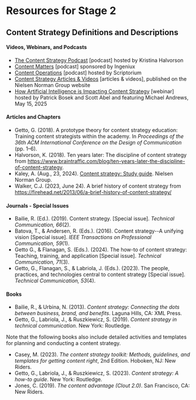 # Resources for Stage 2

## Content Strategy Definitions and Descriptions

#### Videos, Webinars, and Podcasts
* [The Content Strategy Podcast](https://www.braintraffic.com/podcast) [podcast] hosted by Kristina Halvorson
* [Content Matters](https://creators.spotify.com/pod/profile/content-matters/) [podcast] sponsored by Ingeniux
* [Content Operations](https://www.scriptorium.com/category/podcast/) [podcast] hosted by Scriptorium
* [Content Strategy Articles & Videos](https://www.nngroup.com/topic/content-strategy/) [articles & videos], published on the Nielsen Norman Group website
* [How Artificial Intelligence is Impacting Content Strategy](https://www.brighttalk.com/webcast/9273/633289?q=%22Coffee%20and%20Content%22) [webinar] hosted by Patrick Bosek and Scott Abel and featuring Michael Andrews, May 15, 2025

#### Articles and Chapters
* Getto, G. (2018). A prototype theory for content strategy education: Training content strategists within the academy. In *Proceedings of the 36th ACM International Conference on the Design of Communication* (pp. 1–6).
* Halvorson, K. (2018). Ten years later: The discipline of content strategy from https://www.braintraffic.com/blog/ten-years-later-the-discipline-of-content-strategy.
* Kaley, A. (Aug., 23, 2024). [Content strategy: Study guide](https://www.nngroup.com/articles/content-strategy-study-guide/). Nielsen Norman Group. 
* Walker, C.J. (2023, June 24). A brief history of content strategy from https://firehead.net/2013/06/a-brief-history-of-content-strategy/

#### Journals - Special Issues
* Bailie, R. (Ed.). (2019). Content strategy. [Special issue]. *Technical Communication, 66*(2).
* Batova, T., & Andersen, R. (Eds.). (2016). Content strategy--A unifying vision [Special issue]. *IEEE Transactions on Professional Communication, 59*(1).
* Getto G., & Flanagan, S. (Eds.). (2024). The how-to of content strategy: Teaching, training, and application [Special issue]. *Technical Communication, 71*(3).
* Getto, G., Flanagan, S., & Labriola, J. (Eds.). (2023). The people, practices, and technologies central to content strategy [Special issue]. *Technical Communication, 53*(4).

#### Books
* Bailie, R., & Urbina, N. (2013). *Content strategy: Connecting the dots between business, brand, and benefits*. Laguna Hills, CA: XML Press.
* Getto, G., Labriola, J., & Ruszkiewicz, S. (2019). *Content strategy in technical communication*. New York: Routledge.
  
Note that the following books also include detailed activities and templates for planning and conducting a content strategy.
* Casey, M. (2023). *The content strategy toolkit: Methods, guidelines, and templates for getting content right*, 2nd Edition. Hoboken, NJ: New Riders.
* Getto, G., Labriola, J., & Ruszkiewicz, S. (2023). *Content strategy: A how-to guide*. New York: 
Routledge.
* Jones, C. (2019). *The content advantage (Clout 2.0)*. San Francisco, CA: New Riders.


